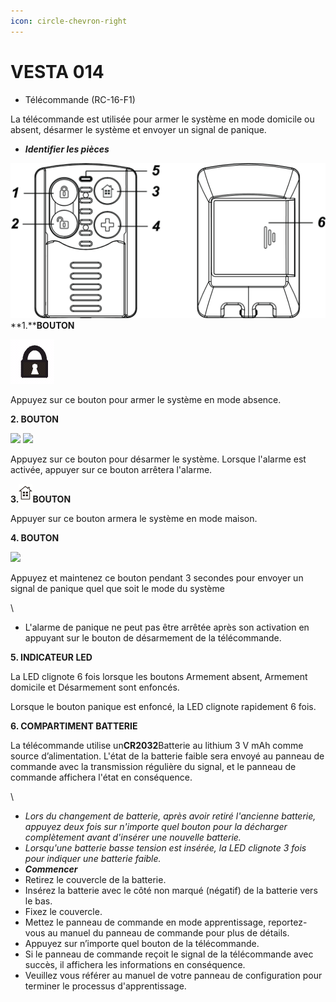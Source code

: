 ```yaml
---
icon: circle-chevron-right
---
```


# VESTA 014

* Télécommande (RC-16-F1)

La télécommande est utilisée pour armer le système en mode domicile ou absent, désarmer le système et envoyer un signal de panique.

* _**Identifier les pièces**_

![RC-16 2](<.gitbook/assets/0 (2) (1).jpeg>)\*\*1.\*\***BOUTON**

![઀'ħ4](<.gitbook/assets/1 (9).png>)

Appuyez sur ce bouton pour armer le système en mode absence.

**2. BOUTON**

![](<.gitbook/assets/2 (10).png>) ![](<.gitbook/assets/3 (9).png>)

Appuyez sur ce bouton pour désarmer le système. Lorsque l'alarme est activée, appuyer sur ce bouton arrêtera l'alarme.

**3.**![](<.gitbook/assets/4 (9).png>)**BOUTON**

Appuyer sur ce bouton armera le système en mode maison.

**4. BOUTON**

![](<.gitbook/assets/5 (6) (1).png>)

Appuyez et maintenez ce bouton pendant 3 secondes pour envoyer un signal de panique quel que soit le mode du système

\\

* L'alarme de panique ne peut pas être arrêtée après son activation en appuyant sur le bouton de désarmement de la télécommande.

**5. INDICATEUR LED**

La LED clignote 6 fois lorsque les boutons Armement absent, Armement domicile et Désarmement sont enfoncés.

Lorsque le bouton panique est enfoncé, la LED clignote rapidement 6 fois.

**6. COMPARTIMENT BATTERIE**

La télécommande utilise un**CR2032**Batterie au lithium 3 V mAh comme source d’alimentation. L'état de la batterie faible sera envoyé au panneau de commande avec la transmission régulière du signal, et le panneau de commande affichera l'état en conséquence.

\\

* _Lors du changement de batterie, après avoir retiré l'ancienne batterie, appuyez deux fois sur n'importe quel bouton pour la décharger complètement avant d'insérer une nouvelle batterie._
* _Lorsqu'une batterie basse tension est insérée, la LED clignote 3 fois pour indiquer une batterie faible._
* _**Commencer**_
* Retirez le couvercle de la batterie.
* Insérez la batterie avec le côté non marqué (négatif) de la batterie vers le bas.
* Fixez le couvercle.
* Mettez le panneau de commande en mode apprentissage, reportez-vous au manuel du panneau de commande pour plus de détails.
* Appuyez sur n’importe quel bouton de la télécommande.
* Si le panneau de commande reçoit le signal de la télécommande avec succès, il affichera les informations en conséquence.
* Veuillez vous référer au manuel de votre panneau de configuration pour terminer le processus d'apprentissage.
